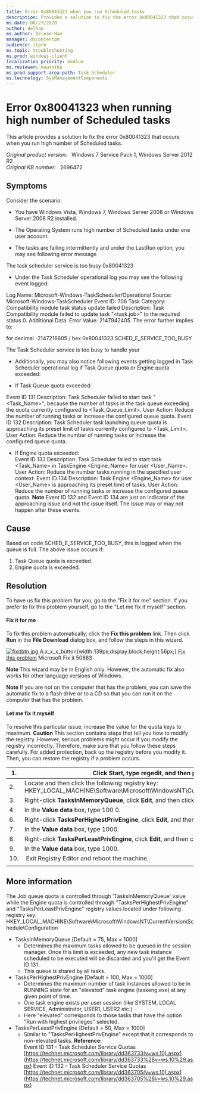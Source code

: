 ```yaml
---
title: Error 0x80041323 when you run Scheduled tasks
description: Provides a solution to fix the error 0x80041323 that occurs when you run high number of Scheduled tasks.
ms.date: 08/27/2020
author: delhan
ms.author: Delead-Han
manager: dscontentpm
audience: itpro
ms.topic: troubleshooting
ms.prod: windows-client
localization_priority: medium
ms.reviewer: kaushika
ms.prod-support-area-path: Task Scheduler
ms.technology: SysManagementComponents
---
```

# Error 0x80041323 when running high number of Scheduled tasks

This article provides a solution to fix the error 0x80041323 that occurs when you run high number of Scheduled tasks.

_Original product version:_ &nbsp; Windows 7 Service Pack 1, Windows Server 2012 R2  
_Original KB number:_ &nbsp; 2696472

## Symptoms

Consider the scenario:
- You have Windows Vista, Windows 7, Windows Server 2008 or Windows Server 2008 R2 installed.

- The Operating System runs high number of Scheduled tasks under one user account.

- The tasks are failing intermittently and under the LastRun option, you may see following error message

 The task scheduler service is too busy 0x80041323 
- Under the Task Scheduler operational log you may see the following event logged:

Log Name: Microsoft-Windows-TaskScheduler/Operational
Source: Microsoft-Windows-TaskScheduler
Event ID: 706
Task Category: Compatibility module task status update failed
Description: Task Compatibility module failed to update task "<task.job>" to the required status 0. Additional Data: Error Value: 2147942405.
The error further implies to:

for decimal -2147216605 / hex 0x80041323
SCHED_E_SERVICE_TOO_BUSY

The Task Scheduler service is too busy to handle your 
- Additionally, you may also notice following events getting logged in Task Scheduler operational log if Task Queue quota or Engine quota exceeded:

- If Task Queue quota exceeded: 

Event ID 131
Description: Task Scheduler failed to start task "<Task_Name>"; because the number of tasks in the task queue exceeding the quota currently configured to <Task_Queue_Limit>.
User Action: Reduce the number of running tasks or increase the configured queue quota.
Event ID 132
Description: Task Scheduler task launching queue quota is approaching its preset limit of tasks currently configured to <Task_Limit>.
User Action: Reduce the number of running tasks or increase the configured queue quota.

- If Engine quota exceeded:  
Event ID 133
Description: Task Scheduler failed to start task <Task_Name> in TaskEngine <Engine_Name> for user <User_Name>.
User Action: Reduce the number tasks running in the specified user context.
Event ID 134
Description: Task Engine <Engine_Name> for user <User_Name> is approaching its preset limit of tasks.
User Action: Reduce the number of running tasks or increase the configured queue quota. 
 **Note** Event ID 132 and Event ID 134 are just an indicator of the approaching issue and not the issue itself. The issue may or may not happen after these events.

## Cause

Based on code SCHED_E_SERVICE_TOO_BUSY, this is logged when the queue is full. The above issue occurs if: 
1. Task Queue quota is exceeded.
2. Engine quota is exceeded.

## Resolution

To have us fix this problem for you, go to the "Fix it for me" section. If you prefer to fix this problem yourself, go to the "Let me fix it myself" section.

#### Fix it for me

To fix this problem automatically, click the **Fix this problem** link. Then click **Run** in the **File Download** dialog box, and follow the steps in this wizard.

[![fixitbtn.jpg](http://support.microsoft.com//library/images/support/KBGraphics/PUBLIC/EN-US/2297543/fixitbtn.jpg)
](https://go.microsoft.com/?linkid=9808301) 
A.x_x_x_button{width:139px;display:block;height:56px;} [](https://go.microsoft.com/?linkid=9808301) [Fix this problem](https://go.microsoft.com/?linkid=9808301) 
Microsoft Fix it 50863  

**Note** This wizard may be in English only. However, the automatic fix also works for other language versions of Windows.

**Note** If you are not on the computer that has the problem, you can save the automatic fix to a flash drive or to a CD so that you can run it on the computer that has the problem.

#### **Let me fix it myself**  

To resolve this particular issue, increase the value for the quota keys to maximum.
 **Caution** This section contains steps that tell you how to modify the registry. However, serious problems might occur if you modify the registry incorrectly. Therefore, make sure that you follow these steps carefully. For added protection, back up the registry before you modify it. Then, you can restore the registry if a problem occurs.

|1.|Click **Start**, type **regedit,** and then press ENTER|
|---|---|
|2.|Locate and then click the following registry key:<br/> HKEY_LOCAL_MACHINE\Software\Microsoft\WindowsNT\CurrentVersion\Schedule\Configuration|
|3.|Right-click **TasksInMemoryQueue**, click **Edit**, and then click **Modify**.|
|4.|In the **Value data** box, type 100 0.|
|6.|Right-click **TasksPerHighestPrivEngine**, click **Edit**, and then click **Modify**.|
|7.|In the **Value data** box, type 1000.|
|8.|Right-click **TasksPerLeastPrivEngine**, click **Edit**, and then click **Modify**.|
|9.|In the **Value data** box, type 1000.|
|10.| Exit Registry Editor and reboot the machine.|
|||

## More information

The Job queue quota is controlled through 'TasksInMemoryQueue' value while the Engine quota is controlled through "TasksPerHighestPrivEngine" and "TasksPerLeastPrivEngine" registry values located under following registry key:
HKEY_LOCAL_MACHINE\Software\Microsoft\WindowsNT\CurrentVersion\Schedule\Configuration
- TasksInMemoryQueue [Default = 75, Max = 1000]
  - Determines the maximum tasks allowed to be queued in the session manager. Once this limit is exceeded, any new task instance scheduled to be executed will be discarded and you'll get the Event ID 131.
  - This queue is shared by all tasks.
- TasksPerHighestPrivEngine [Default = 100, Max = 1000]
  - Determines the maximum number of task instances allowed to be in RUNNING state for an "elevated" task engine (taskeng.exe) at any given point of time.
  - One task engine exists per user session (like SYSTEM, LOCAL SERVICE, Administrator, USER1, USER2 etc.)
  - Here "elevated" corresponds to those tasks that have the option "Run with highest privileges" selected.
- TasksPerLeastPrivEngine [Default = 50, Max = 1000]
  - Similar to "TasksPerHighestPrivEngine" except that it corresponds to non-elevated tasks.
 **Reference:**  
Event ID 131 - Task Scheduler Service Quotas
 [https://technet.microsoft.com/library/dd363733(v=ws.10).aspx](https://technet.microsoft.com/library/dd363733%28v=ws.10%29.aspx) 
Event ID 132 - Task Scheduler Service Quotas
 [https://technet.microsoft.com/library/dd363705(v=ws.10).aspx](https://technet.microsoft.com/library/dd363705%28v=ws.10%29.aspx)
